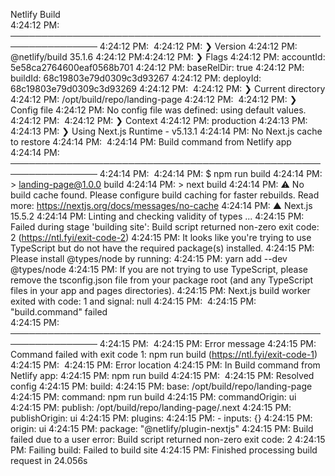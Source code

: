 Netlify Build                                                 
4:24:12 PM: ────────────────────────────────────────────────────────────────
4:24:12 PM: ​
4:24:12 PM: ❯ Version
4:24:12 PM:   @netlify/build 35.1.6
4:24:12 PM: ​
4:24:12 PM: ❯ Flags
4:24:12 PM:   accountId: 5e58ca2764600eaf0568b701
4:24:12 PM:   baseRelDir: true
4:24:12 PM:   buildId: 68c19803e79d0309c3d93267
4:24:12 PM:   deployId: 68c19803e79d0309c3d93269
4:24:12 PM: ​
4:24:12 PM: ❯ Current directory
4:24:12 PM:   /opt/build/repo/landing-page
4:24:12 PM: ​
4:24:12 PM: ❯ Config file
4:24:12 PM:   No config file was defined: using default values.
4:24:12 PM: ​
4:24:12 PM: ❯ Context
4:24:12 PM:   production
4:24:13 PM: ​
4:24:13 PM: ❯ Using Next.js Runtime - v5.13.1
4:24:14 PM: No Next.js cache to restore
4:24:14 PM: ​
4:24:14 PM: Build command from Netlify app                                
4:24:14 PM: ────────────────────────────────────────────────────────────────
4:24:14 PM: ​
4:24:14 PM: $ npm run build
4:24:14 PM: > landing-page@1.0.0 build
4:24:14 PM: > next build
4:24:14 PM: ⚠ No build cache found. Please configure build caching for faster rebuilds. Read more: https://nextjs.org/docs/messages/no-cache
4:24:14 PM:    ▲ Next.js 15.5.2
4:24:14 PM:    Linting and checking validity of types ...
4:24:15 PM: Failed during stage 'building site': Build script returned non-zero exit code: 2 (https://ntl.fyi/exit-code-2)
4:24:15 PM: It looks like you're trying to use TypeScript but do not have the required package(s) installed.
4:24:15 PM: Please install @types/node by running:
4:24:15 PM: 	yarn add --dev @types/node
4:24:15 PM: If you are not trying to use TypeScript, please remove the tsconfig.json file from your package root (and any TypeScript files in your app and pages directories).
4:24:15 PM: Next.js build worker exited with code: 1 and signal: null
4:24:15 PM: ​
4:24:15 PM: "build.command" failed                                        
4:24:15 PM: ────────────────────────────────────────────────────────────────
4:24:15 PM: ​
4:24:15 PM:   Error message
4:24:15 PM:   Command failed with exit code 1: npm run build (https://ntl.fyi/exit-code-1)
4:24:15 PM: ​
4:24:15 PM:   Error location
4:24:15 PM:   In Build command from Netlify app:
4:24:15 PM:   npm run build
4:24:15 PM: ​
4:24:15 PM:   Resolved config
4:24:15 PM:   build:
4:24:15 PM:     base: /opt/build/repo/landing-page
4:24:15 PM:     command: npm run build
4:24:15 PM:     commandOrigin: ui
4:24:15 PM:     publish: /opt/build/repo/landing-page/.next
4:24:15 PM:     publishOrigin: ui
4:24:15 PM:   plugins:
4:24:15 PM:     - inputs: {}
4:24:15 PM:       origin: ui
4:24:15 PM:       package: "@netlify/plugin-nextjs"
4:24:15 PM: Build failed due to a user error: Build script returned non-zero exit code: 2
4:24:15 PM: Failing build: Failed to build site
4:24:15 PM: Finished processing build request in 24.056s
